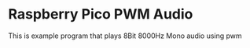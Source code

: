 <h1>Raspberry Pico PWM Audio</h1>

This is example program that plays 8Bit 8000Hz Mono audio using pwm
